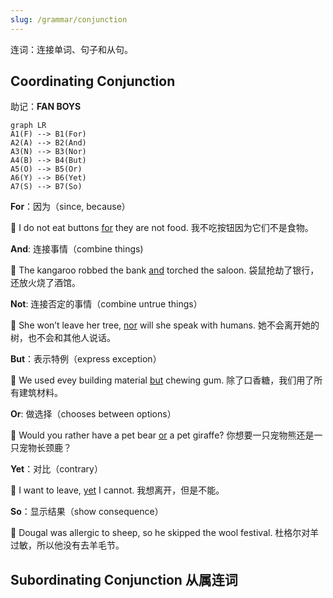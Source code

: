 ```yaml
---
slug: /grammar/conjunction
---
```


连词：连接单词、句子和从句。

## Coordinating Conjunction

助记：**FAN BOYS**

```mermaid
graph LR
A1(F) --> B1(For)
A2(A) --> B2(And)
A3(N) --> B3(Nor)
A4(B) --> B4(But)
A5(O) --> B5(Or)
A6(Y) --> B6(Yet)
A7(S) --> B7(So)
```

**For**：因为（since, because）

🌰 I do not eat buttons <u>for</u> they are not food. 我不吃按钮因为它们不是食物。

**And**: 连接事情（combine things)

🌰 The kangaroo robbed the bank <u>and</u> torched the saloon. 袋鼠抢劫了银行，还放火烧了酒馆。

**Not**: 连接否定的事情（combine untrue things）

🌰 She won’t leave her tree, <u>nor</u> will she speak with humans. 她不会离开她的树，也不会和其他人说话。

**But**：表示特例（express exception）

🌰 We used evey building material <u>but</u> chewing gum. 除了口香糖，我们用了所有建筑材料。

**Or**: 做选择（chooses between options）

🌰 Would you rather have a pet bear <u>or</u> a pet giraffe? 你想要一只宠物熊还是一只宠物长颈鹿？

**Yet**：对比（contrary）

🌰 I want to leave, <u>yet</u> I cannot. 我想离开，但是不能。

**So**：显示结果（show consequence）

🌰 Dougal was allergic to sheep, so he skipped the wool festival. 杜格尔对羊过敏，所以他没有去羊毛节。



## Subordinating Conjunction 从属连词


